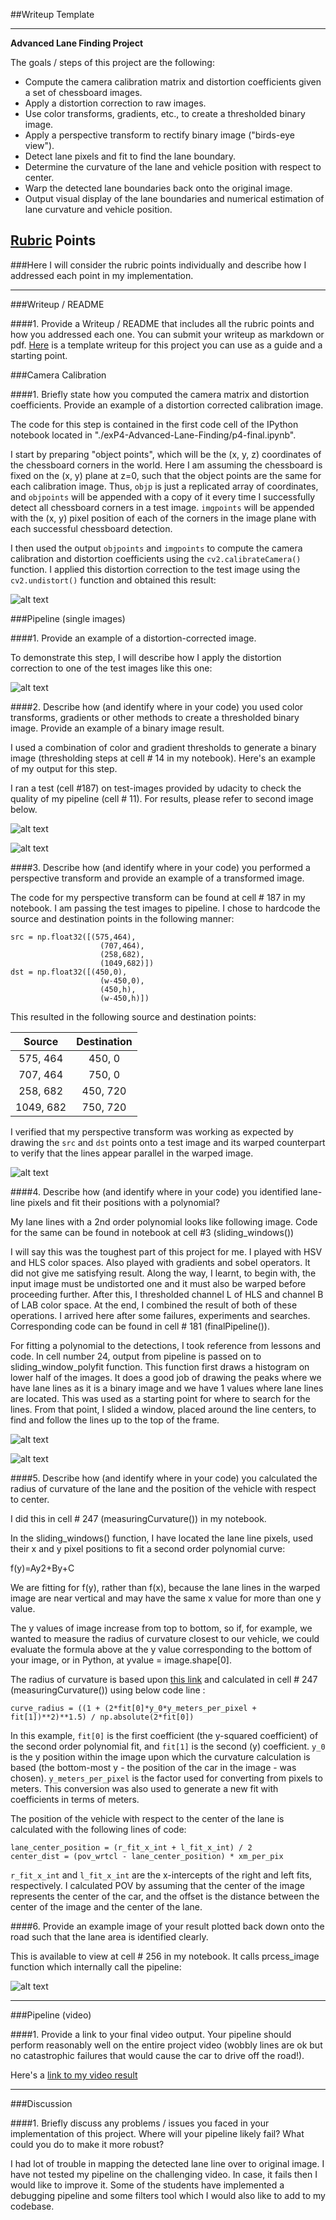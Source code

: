 ##Writeup Template

---

**Advanced Lane Finding Project**

The goals / steps of this project are the following:

* Compute the camera calibration matrix and distortion coefficients given a set of chessboard images.
* Apply a distortion correction to raw images.
* Use color transforms, gradients, etc., to create a thresholded binary image.
* Apply a perspective transform to rectify binary image ("birds-eye view").
* Detect lane pixels and fit to find the lane boundary.
* Determine the curvature of the lane and vehicle position with respect to center.
* Warp the detected lane boundaries back onto the original image.
* Output visual display of the lane boundaries and numerical estimation of lane curvature and vehicle position.

[//]: # (Image References)

[image1]: ./examples/undistort_output.png "Undistorted"
[image2]: ./examples/Thresh-bin-2.png "Road Transformed"
[image3]: ./examples/combined-threshold.png "Binary Example"
[image4]: ./examples/persp-trans.png "Warp Example"
[image5]: ./examples/color_fit_lines.jpg "Fit Visual"
[image6]: ./examples/example_output.jpg "Output"
[video1]: ./project_video.mp4 "Video"
[image7]: ./examples/lane-detection.png "Pipeline Output"
[image8]: ./examples/Thresh-bin-3.png "Polynomial fit"

## [Rubric](https://review.udacity.com/#!/rubrics/571/view) Points
###Here I will consider the rubric points individually and describe how I addressed each point in my implementation.  

---
###Writeup / README

####1. Provide a Writeup / README that includes all the rubric points and how you addressed each one.  You can submit your writeup as markdown or pdf.  [Here](https://github.com/udacity/CarND-Advanced-Lane-Lines/blob/master/writeup_template.md) is a template writeup for this project you can use as a guide and a starting point.  

###Camera Calibration

####1. Briefly state how you computed the camera matrix and distortion coefficients. Provide an example of a distortion corrected calibration image.

The code for this step is contained in the first code cell of the IPython notebook located in "./exP4-Advanced-Lane-Finding/p4-final.ipynb".  

I start by preparing "object points", which will be the (x, y, z) coordinates of the chessboard corners in the world. Here I am assuming the chessboard is fixed on the (x, y) plane at z=0, such that the object points are the same for each calibration image.  Thus, `objp` is just a replicated array of coordinates, and `objpoints` will be appended with a copy of it every time I successfully detect all chessboard corners in a test image.  `imgpoints` will be appended with the (x, y) pixel position of each of the corners in the image plane with each successful chessboard detection.  

I then used the output `objpoints` and `imgpoints` to compute the camera calibration and distortion coefficients using the `cv2.calibrateCamera()` function.  I applied this distortion correction to the test image using the `cv2.undistort()` function and obtained this result: 

![alt text][image1]

###Pipeline (single images)

####1. Provide an example of a distortion-corrected image.

To demonstrate this step, I will describe how I apply the distortion correction to one of the test images like this one:

![alt text][image2]

####2. Describe how (and identify where in your code) you used color transforms, gradients or other methods to create a thresholded binary image.  Provide an example of a binary image result.

I used a combination of color and gradient thresholds to generate a binary image (thresholding steps at cell # 14 in my notebook).  Here's an example of my output for this step.  

I ran a test (cell #187) on test-images provided by udacity to check the quality of my pipeline (cell # 11). For results, please refer to second image below.

![alt text][image7]

![alt text][image4]

####3. Describe how (and identify where in your code) you performed a perspective transform and provide an example of a transformed image.

The code for my perspective transform can be found at cell # 187 in my notebook. I am passing the test images to pipeline. I chose to hardcode the source and destination points in the following manner:

```
src = np.float32([(575,464),
                    (707,464), 
                    (258,682), 
                    (1049,682)])
dst = np.float32([(450,0),
                    (w-450,0),
                    (450,h),
                    (w-450,h)])

```
This resulted in the following source and destination points:

| Source        | Destination   | 
|:-------------:|:-------------:| 
| 575, 464      | 450, 0        | 
| 707, 464      | 750, 0        |
| 258, 682      | 450, 720      |
| 1049, 682     | 750, 720      |

I verified that my perspective transform was working as expected by drawing the `src` and `dst` points onto a test image and its warped counterpart to verify that the lines appear parallel in the warped image.

![alt text][image4]

####4. Describe how (and identify where in your code) you identified lane-line pixels and fit their positions with a polynomial?

My lane lines with a 2nd order polynomial looks like following image. Code for the same can be found in notebook at cell #3 (sliding_windows())

I will say this was the toughest part of this project for me. I played with HSV and HLS color spaces. Also played with gradients and sobel operators. It did not give me satisfying result. Along the way, I learnt, to begin with, the input image must be undistorted one and it must also be warped before proceeding further. After this, I thresholded channel L of HLS and channel B of LAB color space. At the end, I combined the result of both of these operations. I arrived here after some failures, experiments and searches. Corresponding code can be found in cell # 181 (finalPipeline()).

For fitting a polynomial to the detections, I took reference from lessons and code. In cell number 24, output from pipeline is passed on to sliding_window_polyfit function. This function first draws a histogram on lower half of the images. It does a good job of drawing the peaks where we have lane lines as it is a binary image and we have 1 values where lane lines are located.  This was used as a starting point for where to search for the lines. From that point, I slided a window, placed around the line centers, to find and follow the lines up to the top of the frame.

![alt text][image7]

![alt text][image8]

####5. Describe how (and identify where in your code) you calculated the radius of curvature of the lane and the position of the vehicle with respect to center.

I did this in cell # 247 (measuringCurvature()) in my notebook.

In the sliding_windows() function, I have located the lane line pixels, used their x and y pixel positions to fit a second order polynomial curve:

f(y)=Ay​2+By+C

We are fitting for f(y), rather than f(x), because the lane lines in the warped image are near vertical and may have the same x value for more than one y value.

The y values of image increase from top to bottom, so if, for example, we wanted to measure the radius of curvature closest to our vehicle, we could evaluate the formula above at the y value corresponding to the bottom of your image, or in Python, at yvalue = image.shape[0].

The radius of curvature is based upon [this link](http://www.intmath.com/applications-differentiation/8-radius-curvature.php) and calculated in cell # 247 (measuringCurvature()) using below code line :
```
curve_radius = ((1 + (2*fit[0]*y_0*y_meters_per_pixel + fit[1])**2)**1.5) / np.absolute(2*fit[0])
```
In this example, `fit[0]` is the first coefficient (the y-squared coefficient) of the second order polynomial fit, and `fit[1]` is the second (y) coefficient. `y_0` is the y position within the image upon which the curvature calculation is based (the bottom-most y - the position of the car in the image - was chosen). `y_meters_per_pixel` is the factor used for converting from pixels to meters. This conversion was also used to generate a new fit with coefficients in terms of meters. 

The position of the vehicle with respect to the center of the lane is calculated with the following lines of code:
```
lane_center_position = (r_fit_x_int + l_fit_x_int) / 2
center_dist = (pov_wrtcl - lane_center_position) * xm_per_pix
```
`r_fit_x_int` and `l_fit_x_int` are the x-intercepts of the right and left fits, respectively. I calculated POV by assuming that the center of the image represents the center of the car, and the offset is the distance between the center of the image and the center of the lane.

####6. Provide an example image of your result plotted back down onto the road such that the lane area is identified clearly.

This is available to view at cell # 256 in my notebook. It calls prcess_image function which internally call the pipeline:

![alt text][image2]

---

###Pipeline (video)

####1. Provide a link to your final video output.  Your pipeline should perform reasonably well on the entire project video (wobbly lines are ok but no catastrophic failures that would cause the car to drive off the road!).

Here's a [link to my video result](./project_video_output.mp4)

---

###Discussion

####1. Briefly discuss any problems / issues you faced in your implementation of this project.  Where will your pipeline likely fail?  What could you do to make it more robust?

I had lot of trouble in mapping the detected lane line over to original image. I have not tested my pipeline on the challenging video. In case, it fails then I would like to improve it. Some of the students have implemented a debugging pipeline and some filters tool which I would also like to add to my codebase.

